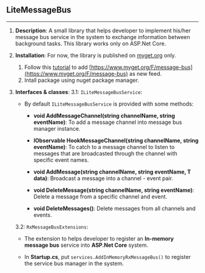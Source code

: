 ## LiteMessageBus
--- 

1. **Description**:
    A small library that helps developer to implement his/her message bus service in the system to exchange information between background tasks. This library works only on ASP.Net Core.

2. **Installation**:
    For now, the library is published on [myget.org](https://www.myget.org/feed/Packages/message-bus) only. 
    1. Follow this [tutorial](https://docs.myget.org/docs/walkthrough/getting-started-with-nuget) to add [https://www.myget.org/F/message-bus](https://www.myget.org/F/message-bus) as new feed.
    2. Intall package using nuget package manager.

3. **Interfaces & classes**:
    3.1: `ILiteMessageBusService`:

    - By default  `ILiteMessageBusService` is provided with some methods:
        - **void AddMessageChannel<T>(string channelName, string eventName)**: To add a message channel into message bus manager instance.
    
        - **IObservable<T> HookMessageChannel<T>(string channelName, string eventName)**: To catch to a message channel to listen to messages that are broadcasted through the channel with specific event names.
    
        - **void AddMessage<T>(string channelName, string eventName, T data)**: Broadcast a message into a channel - event pair.
    
        - **void DeleteMessage(string channelName, string eventName)**: Delete a message from a specific channel and event.
        
        - **void DeleteMessages()**: Delete messages from all channels and events.
    
    3.2: `RxMessageBusExtensions`:
    - The extension to helps developer to register an **In-memory message bus** service into **ASP.Net Core** system.
    
    - In **Startup.cs**, put `services.AddInMemoryRxMessageBus()` to register the service bus manager in the system.
